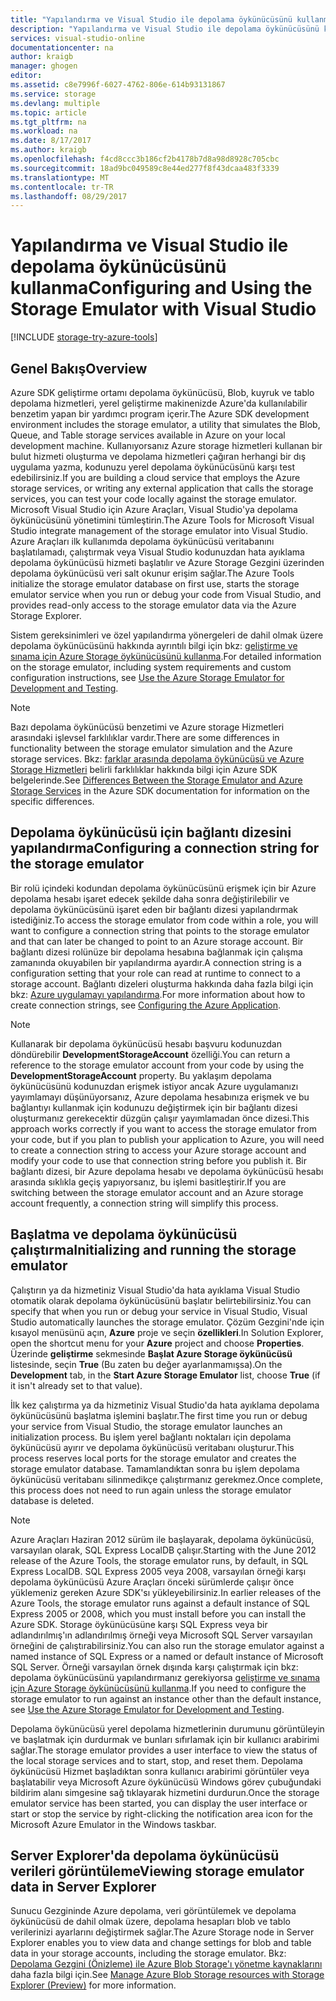 ```yaml
---
title: "Yapılandırma ve Visual Studio ile depolama öykünücüsünü kullanma | Microsoft Docs"
description: "Yapılandırma ve Visual Studio ile depolama öykünücüsünü kullanma"
services: visual-studio-online
documentationcenter: na
author: kraigb
manager: ghogen
editor: 
ms.assetid: c8e7996f-6027-4762-806e-614b93131867
ms.service: storage
ms.devlang: multiple
ms.topic: article
ms.tgt_pltfrm: na
ms.workload: na
ms.date: 8/17/2017
ms.author: kraigb
ms.openlocfilehash: f4cd8ccc3b186cf2b4178b7d8a98d8928c705cbc
ms.sourcegitcommit: 18ad9bc049589c8e44ed277f8f43dcaa483f3339
ms.translationtype: MT
ms.contentlocale: tr-TR
ms.lasthandoff: 08/29/2017
---
```

# <a name="configuring-and-using-the-storage-emulator-with-visual-studio"></a><span data-ttu-id="5ef82-103">Yapılandırma ve Visual Studio ile depolama öykünücüsünü kullanma</span><span class="sxs-lookup"><span data-stu-id="5ef82-103">Configuring and Using the Storage Emulator with Visual Studio</span></span>
[!INCLUDE [storage-try-azure-tools](../includes/storage-try-azure-tools.md)]

## <a name="overview"></a><span data-ttu-id="5ef82-104">Genel Bakış</span><span class="sxs-lookup"><span data-stu-id="5ef82-104">Overview</span></span>
<span data-ttu-id="5ef82-105">Azure SDK geliştirme ortamı depolama öykünücüsü, Blob, kuyruk ve tablo depolama hizmetleri, yerel geliştirme makinenizde Azure'da kullanılabilir benzetim yapan bir yardımcı program içerir.</span><span class="sxs-lookup"><span data-stu-id="5ef82-105">The Azure SDK development environment includes the storage emulator, a utility that simulates the Blob, Queue, and Table storage services available in Azure on your local development machine.</span></span> <span data-ttu-id="5ef82-106">Kullanıyorsanız Azure storage hizmetleri kullanan bir bulut hizmeti oluşturma ve depolama hizmetleri çağıran herhangi bir dış uygulama yazma, kodunuzu yerel depolama öykünücüsünü karşı test edebilirsiniz.</span><span class="sxs-lookup"><span data-stu-id="5ef82-106">If you are building a cloud service that employs the Azure storage services, or writing any external application that calls the storage services, you can test your code locally against the storage emulator.</span></span> <span data-ttu-id="5ef82-107">Microsoft Visual Studio için Azure Araçları, Visual Studio'ya depolama öykünücüsünü yönetimini tümleştirin.</span><span class="sxs-lookup"><span data-stu-id="5ef82-107">The Azure Tools for Microsoft Visual Studio integrate management of the storage emulator into Visual Studio.</span></span> <span data-ttu-id="5ef82-108">Azure Araçları ilk kullanımda depolama öykünücüsü veritabanını başlatılamadı, çalıştırmak veya Visual Studio kodunuzdan hata ayıklama depolama öykünücüsü hizmeti başlatılır ve Azure Storage Gezgini üzerinden depolama öykünücüsü veri salt okunur erişim sağlar.</span><span class="sxs-lookup"><span data-stu-id="5ef82-108">The Azure Tools initialize the storage emulator database on first use, starts the storage emulator service when you run or debug your code from Visual Studio, and provides read-only access to the storage emulator data via the Azure Storage Explorer.</span></span>

<span data-ttu-id="5ef82-109">Sistem gereksinimleri ve özel yapılandırma yönergeleri de dahil olmak üzere depolama öykünücüsünü hakkında ayrıntılı bilgi için bkz: [geliştirme ve sınama için Azure Storage öykünücüsünü kullanma](storage/common/storage-use-emulator.md).</span><span class="sxs-lookup"><span data-stu-id="5ef82-109">For detailed information on the storage emulator, including system requirements and custom configuration instructions, see [Use the Azure Storage Emulator for Development and Testing](storage/common/storage-use-emulator.md).</span></span>

> [!NOTE]
> <span data-ttu-id="5ef82-110">Bazı depolama öykünücüsü benzetimi ve Azure storage Hizmetleri arasındaki işlevsel farklılıklar vardır.</span><span class="sxs-lookup"><span data-stu-id="5ef82-110">There are some differences in functionality between the storage emulator simulation and the Azure storage services.</span></span> <span data-ttu-id="5ef82-111">Bkz: [farklar arasında depolama öykünücüsü ve Azure Storage Hizmetleri](storage/common/storage-use-emulator.md) belirli farklılıklar hakkında bilgi için Azure SDK belgelerinde.</span><span class="sxs-lookup"><span data-stu-id="5ef82-111">See [Differences Between the Storage Emulator and Azure Storage Services](storage/common/storage-use-emulator.md) in the Azure SDK documentation for information on the specific differences.</span></span>
> 
> 

## <a name="configuring-a-connection-string-for-the-storage-emulator"></a><span data-ttu-id="5ef82-112">Depolama öykünücüsü için bağlantı dizesini yapılandırma</span><span class="sxs-lookup"><span data-stu-id="5ef82-112">Configuring a connection string for the storage emulator</span></span>
<span data-ttu-id="5ef82-113">Bir rolü içindeki kodundan depolama öykünücüsünü erişmek için bir Azure depolama hesabı işaret edecek şekilde daha sonra değiştirilebilir ve depolama öykünücüsünü işaret eden bir bağlantı dizesi yapılandırmak istediğiniz.</span><span class="sxs-lookup"><span data-stu-id="5ef82-113">To access the storage emulator from code within a role, you will want to configure a connection string that points to the storage emulator and that can later be changed to point to an Azure storage account.</span></span> <span data-ttu-id="5ef82-114">Bir bağlantı dizesi rolünüze bir depolama hesabına bağlanmak için çalışma zamanında okuyabilen bir yapılandırma ayardır.</span><span class="sxs-lookup"><span data-stu-id="5ef82-114">A connection string is a configuration setting that your role can read at runtime to connect to a storage account.</span></span> <span data-ttu-id="5ef82-115">Bağlantı dizeleri oluşturma hakkında daha fazla bilgi için bkz: [Azure uygulamayı yapılandırma](https://msdn.microsoft.com/library/azure/2da5d6ce-f74d-45a9-bf6b-b3a60c5ef74e#BK_SettingsPage).</span><span class="sxs-lookup"><span data-stu-id="5ef82-115">For more information about how to create connection strings, see [Configuring the Azure Application](https://msdn.microsoft.com/library/azure/2da5d6ce-f74d-45a9-bf6b-b3a60c5ef74e#BK_SettingsPage).</span></span>

> [!NOTE]
> <span data-ttu-id="5ef82-116">Kullanarak bir depolama öykünücüsü hesabı başvuru kodunuzdan döndürebilir **DevelopmentStorageAccount** özelliği.</span><span class="sxs-lookup"><span data-stu-id="5ef82-116">You can return a reference to the storage emulator account from your code by using the **DevelopmentStorageAccount** property.</span></span> <span data-ttu-id="5ef82-117">Bu yaklaşım depolama öykünücüsünü kodunuzdan erişmek istiyor ancak Azure uygulamanızı yayımlamayı düşünüyorsanız, Azure depolama hesabınıza erişmek ve bu bağlantıyı kullanmak için kodunuzu değiştirmek için bir bağlantı dizesi oluşturmanız gerekecektir düzgün çalışır yayımlamadan önce dizesi.</span><span class="sxs-lookup"><span data-stu-id="5ef82-117">This approach works correctly if you want to access the storage emulator from your code, but if you plan to publish your application to Azure, you will need to create a connection string to access your Azure storage account and modify your code to use that connection string before you publish it.</span></span> <span data-ttu-id="5ef82-118">Bir bağlantı dizesi, bir Azure depolama hesabı ve depolama öykünücüsü hesabı arasında sıklıkla geçiş yapıyorsanız, bu işlemi basitleştirir.</span><span class="sxs-lookup"><span data-stu-id="5ef82-118">If you are switching between the storage emulator account and an Azure storage account frequently, a connection string will simplify this process.</span></span>
> 
> 

## <a name="initializing-and-running-the-storage-emulator"></a><span data-ttu-id="5ef82-119">Başlatma ve depolama öykünücüsü çalıştırma</span><span class="sxs-lookup"><span data-stu-id="5ef82-119">Initializing and running the storage emulator</span></span>
<span data-ttu-id="5ef82-120">Çalıştırın ya da hizmetiniz Visual Studio'da hata ayıklama Visual Studio otomatik olarak depolama öykünücüsünü başlatır belirtebilirsiniz.</span><span class="sxs-lookup"><span data-stu-id="5ef82-120">You can specify that when you run or debug your service in Visual Studio, Visual Studio automatically launches the storage emulator.</span></span> <span data-ttu-id="5ef82-121">Çözüm Gezgini'nde için kısayol menüsünü açın, **Azure** proje ve seçin **özellikleri**.</span><span class="sxs-lookup"><span data-stu-id="5ef82-121">In Solution Explorer, open the shortcut menu for your **Azure** project and choose **Properties**.</span></span> <span data-ttu-id="5ef82-122">Üzerinde **geliştirme** sekmesinde **Başlat Azure Storage öykünücüsü** listesinde, seçin **True** (Bu zaten bu değer ayarlanmamışsa).</span><span class="sxs-lookup"><span data-stu-id="5ef82-122">On the **Development** tab, in the **Start Azure Storage Emulator** list, choose **True** (if it isn't already set to that value).</span></span>

<span data-ttu-id="5ef82-123">İlk kez çalıştırma ya da hizmetiniz Visual Studio'da hata ayıklama depolama öykünücüsünü başlatma işlemini başlatır.</span><span class="sxs-lookup"><span data-stu-id="5ef82-123">The first time you run or debug your service from Visual Studio, the storage emulator launches an initialization process.</span></span> <span data-ttu-id="5ef82-124">Bu işlem yerel bağlantı noktaları için depolama öykünücüsü ayırır ve depolama öykünücüsü veritabanı oluşturur.</span><span class="sxs-lookup"><span data-stu-id="5ef82-124">This process reserves local ports for the storage emulator and creates the storage emulator database.</span></span> <span data-ttu-id="5ef82-125">Tamamlandıktan sonra bu işlem depolama öykünücüsü veritabanı silinmedikçe çalıştırmanız gerekmez.</span><span class="sxs-lookup"><span data-stu-id="5ef82-125">Once complete, this process does not need to run again unless the storage emulator database is deleted.</span></span>

> [!NOTE]
> <span data-ttu-id="5ef82-126">Azure Araçları Haziran 2012 sürüm ile başlayarak, depolama öykünücüsü, varsayılan olarak, SQL Express LocalDB çalışır.</span><span class="sxs-lookup"><span data-stu-id="5ef82-126">Starting with the June 2012 release of the Azure Tools, the storage emulator runs, by default, in SQL Express LocalDB.</span></span> <span data-ttu-id="5ef82-127">SQL Express 2005 veya 2008, varsayılan örneği karşı depolama öykünücüsü Azure Araçları önceki sürümlerde çalışır önce yüklemeniz gereken Azure SDK'sı yükleyebilirsiniz.</span><span class="sxs-lookup"><span data-stu-id="5ef82-127">In earlier releases of the Azure Tools, the storage emulator runs against a default instance of SQL Express 2005 or 2008, which you must install before you can install the Azure SDK.</span></span> <span data-ttu-id="5ef82-128">Storage öykünücüsüne karşı SQL Express veya bir adlandırılmış'ın adlandırılmış örneği veya Microsoft SQL Server varsayılan örneğini de çalıştırabilirsiniz.</span><span class="sxs-lookup"><span data-stu-id="5ef82-128">You can also run the storage emulator against a named instance of SQL Express or a named or default instance of Microsoft SQL Server.</span></span> <span data-ttu-id="5ef82-129">Örneği varsayılan örnek dışında karşı çalıştırmak için bkz: depolama öykünücüsünü yapılandırmanız gerekiyorsa [geliştirme ve sınama için Azure Storage öykünücüsünü kullanma](storage/common/storage-use-emulator.md).</span><span class="sxs-lookup"><span data-stu-id="5ef82-129">If you need to configure the storage emulator to run against an instance other than the default instance, see [Use the Azure Storage Emulator for Development and Testing](storage/common/storage-use-emulator.md).</span></span>
> 
> 

<span data-ttu-id="5ef82-130">Depolama öykünücüsü yerel depolama hizmetlerinin durumunu görüntüleyin ve başlatmak için durdurmak ve bunları sıfırlamak için bir kullanıcı arabirimi sağlar.</span><span class="sxs-lookup"><span data-stu-id="5ef82-130">The storage emulator provides a user interface to view the status of the local storage services and to start, stop, and reset them.</span></span> <span data-ttu-id="5ef82-131">Depolama öykünücüsü Hizmet başladıktan sonra kullanıcı arabirimi görüntüler veya başlatabilir veya Microsoft Azure öykünücüsü Windows görev çubuğundaki bildirim alanı simgesine sağ tıklayarak hizmetini durdurun.</span><span class="sxs-lookup"><span data-stu-id="5ef82-131">Once the storage emulator service has been started, you can display the user interface or start or stop the service by right-clicking the notification area icon for the Microsoft Azure Emulator in the Windows taskbar.</span></span>

## <a name="viewing-storage-emulator-data-in-server-explorer"></a><span data-ttu-id="5ef82-132">Server Explorer'da depolama öykünücüsü verileri görüntüleme</span><span class="sxs-lookup"><span data-stu-id="5ef82-132">Viewing storage emulator data in Server Explorer</span></span>
<span data-ttu-id="5ef82-133">Sunucu Gezgininde Azure depolama, veri görüntülemek ve depolama öykünücüsü de dahil olmak üzere, depolama hesapları blob ve tablo verilerinizi ayarlarını değiştirmek sağlar.</span><span class="sxs-lookup"><span data-stu-id="5ef82-133">The Azure Storage node in Server Explorer enables you to view data and change settings for blob and table data in your storage accounts, including the storage emulator.</span></span> <span data-ttu-id="5ef82-134">Bkz: [Depolama Gezgini (Önizleme) ile Azure Blob Storage'ı yönetme kaynaklarını](https://docs.microsoft.com/azure/vs-azure-tools-storage-explorer-blobs) daha fazla bilgi için.</span><span class="sxs-lookup"><span data-stu-id="5ef82-134">See [Manage Azure Blob Storage resources with Storage Explorer (Preview)](https://docs.microsoft.com/azure/vs-azure-tools-storage-explorer-blobs) for more information.</span></span>

